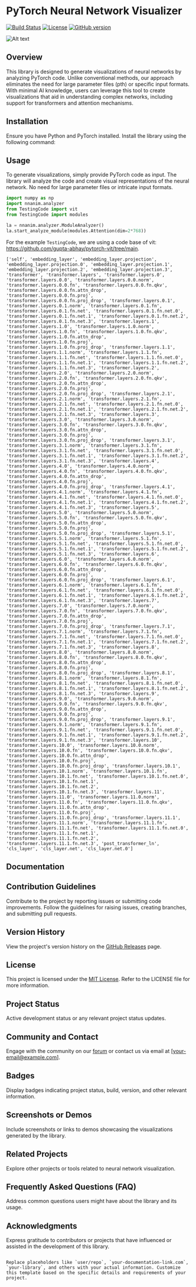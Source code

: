 # PyTorch Neural Network Visualizer

[![Build Status](https://travis-ci.org/user/repo.svg?branch=master)](https://travis-ci.org/user/repo)
[![License](https://img.shields.io/badge/License-MIT-blue.svg)](https://opensource.org/licenses/MIT)
[![GitHub version](https://badge.fury.io/gh/user/repo.svg)](https://badge.fury.io/gh/user/repo)

![Alt text](Attention.drawio.png)

## Overview

This library is designed to generate visualizations of neural networks by analyzing PyTorch code. Unlike conventional methods, our approach eliminates the need for large parameter files (pth) or specific input formats. With minimal AI knowledge, users can leverage this tool to create visualizations that aid in understanding complex networks, including support for transformers and attention mechanisms.

## Installation

Ensure you have Python and PyTorch installed. Install the library using the following command:

<!-- ```bash
pip install your-library
``` -->

## Usage

To generate visualizations, simply provide PyTorch code as input. The library will analyze the code and create visual representations of the neural network. No need for large parameter files or intricate input formats.

```python
import numpy as np
import nnanim.analyzer
from TestingCode import vit
from TestingCode import modules

la = nnanim.analyzer.ModuleAnalyzer()
la.start_analyze_module(modules.Attention(dim=2*768))
```

For the example `TestingCode`, we are using a code base of vit: https://github.com/gupta-abhay/pytorch-vit/tree/main.

```
['self', 'embedding_layer', 'embedding_layer.projection', 'embedding_layer.projection.0', 'embedding_layer.projection.1', 'embedding_layer.projection.2', 'embedding_layer.projection.3', 'transformer', 'transformer.layers', 'transformer.layers.0', 'transformer.layers.0.0', 'transformer.layers.0.0.norm', 'transformer.layers.0.0.fn', 'transformer.layers.0.0.fn.qkv', 'transformer.layers.0.0.fn.attn_drop', 'transformer.layers.0.0.fn.proj', 'transformer.layers.0.0.fn.proj_drop', 'transformer.layers.0.1', 'transformer.layers.0.1.norm', 'transformer.layers.0.1.fn', 'transformer.layers.0.1.fn.net', 'transformer.layers.0.1.fn.net.0', 'transformer.layers.0.1.fn.net.1', 'transformer.layers.0.1.fn.net.2', 'transformer.layers.0.1.fn.net.3', 'transformer.layers.1', 'transformer.layers.1.0', 'transformer.layers.1.0.norm', 'transformer.layers.1.0.fn', 'transformer.layers.1.0.fn.qkv', 'transformer.layers.1.0.fn.attn_drop', 'transformer.layers.1.0.fn.proj', 'transformer.layers.1.0.fn.proj_drop', 'transformer.layers.1.1', 'transformer.layers.1.1.norm', 'transformer.layers.1.1.fn', 'transformer.layers.1.1.fn.net', 'transformer.layers.1.1.fn.net.0', 'transformer.layers.1.1.fn.net.1', 'transformer.layers.1.1.fn.net.2', 'transformer.layers.1.1.fn.net.3', 'transformer.layers.2', 'transformer.layers.2.0', 'transformer.layers.2.0.norm', 'transformer.layers.2.0.fn', 'transformer.layers.2.0.fn.qkv', 'transformer.layers.2.0.fn.attn_drop', 'transformer.layers.2.0.fn.proj', 'transformer.layers.2.0.fn.proj_drop', 'transformer.layers.2.1', 'transformer.layers.2.1.norm', 'transformer.layers.2.1.fn', 'transformer.layers.2.1.fn.net', 'transformer.layers.2.1.fn.net.0', 'transformer.layers.2.1.fn.net.1', 'transformer.layers.2.1.fn.net.2', 'transformer.layers.2.1.fn.net.3', 'transformer.layers.3', 'transformer.layers.3.0', 'transformer.layers.3.0.norm', 'transformer.layers.3.0.fn', 'transformer.layers.3.0.fn.qkv', 'transformer.layers.3.0.fn.attn_drop', 'transformer.layers.3.0.fn.proj', 'transformer.layers.3.0.fn.proj_drop', 'transformer.layers.3.1', 'transformer.layers.3.1.norm', 'transformer.layers.3.1.fn', 'transformer.layers.3.1.fn.net', 'transformer.layers.3.1.fn.net.0', 'transformer.layers.3.1.fn.net.1', 'transformer.layers.3.1.fn.net.2', 'transformer.layers.3.1.fn.net.3', 'transformer.layers.4', 'transformer.layers.4.0', 'transformer.layers.4.0.norm', 'transformer.layers.4.0.fn', 'transformer.layers.4.0.fn.qkv', 'transformer.layers.4.0.fn.attn_drop', 'transformer.layers.4.0.fn.proj', 'transformer.layers.4.0.fn.proj_drop', 'transformer.layers.4.1', 'transformer.layers.4.1.norm', 'transformer.layers.4.1.fn', 'transformer.layers.4.1.fn.net', 'transformer.layers.4.1.fn.net.0', 'transformer.layers.4.1.fn.net.1', 'transformer.layers.4.1.fn.net.2', 'transformer.layers.4.1.fn.net.3', 'transformer.layers.5', 'transformer.layers.5.0', 'transformer.layers.5.0.norm', 'transformer.layers.5.0.fn', 'transformer.layers.5.0.fn.qkv', 'transformer.layers.5.0.fn.attn_drop', 'transformer.layers.5.0.fn.proj', 'transformer.layers.5.0.fn.proj_drop', 'transformer.layers.5.1', 'transformer.layers.5.1.norm', 'transformer.layers.5.1.fn', 'transformer.layers.5.1.fn.net', 'transformer.layers.5.1.fn.net.0', 'transformer.layers.5.1.fn.net.1', 'transformer.layers.5.1.fn.net.2', 'transformer.layers.5.1.fn.net.3', 'transformer.layers.6', 'transformer.layers.6.0', 'transformer.layers.6.0.norm', 'transformer.layers.6.0.fn', 'transformer.layers.6.0.fn.qkv', 'transformer.layers.6.0.fn.attn_drop', 'transformer.layers.6.0.fn.proj', 'transformer.layers.6.0.fn.proj_drop', 'transformer.layers.6.1', 'transformer.layers.6.1.norm', 'transformer.layers.6.1.fn', 'transformer.layers.6.1.fn.net', 'transformer.layers.6.1.fn.net.0', 'transformer.layers.6.1.fn.net.1', 'transformer.layers.6.1.fn.net.2', 'transformer.layers.6.1.fn.net.3', 'transformer.layers.7', 'transformer.layers.7.0', 'transformer.layers.7.0.norm', 'transformer.layers.7.0.fn', 'transformer.layers.7.0.fn.qkv', 'transformer.layers.7.0.fn.attn_drop', 'transformer.layers.7.0.fn.proj', 'transformer.layers.7.0.fn.proj_drop', 'transformer.layers.7.1', 'transformer.layers.7.1.norm', 'transformer.layers.7.1.fn', 'transformer.layers.7.1.fn.net', 'transformer.layers.7.1.fn.net.0', 'transformer.layers.7.1.fn.net.1', 'transformer.layers.7.1.fn.net.2', 'transformer.layers.7.1.fn.net.3', 'transformer.layers.8', 'transformer.layers.8.0', 'transformer.layers.8.0.norm', 'transformer.layers.8.0.fn', 'transformer.layers.8.0.fn.qkv', 'transformer.layers.8.0.fn.attn_drop', 'transformer.layers.8.0.fn.proj', 'transformer.layers.8.0.fn.proj_drop', 'transformer.layers.8.1', 'transformer.layers.8.1.norm', 'transformer.layers.8.1.fn', 'transformer.layers.8.1.fn.net', 'transformer.layers.8.1.fn.net.0', 'transformer.layers.8.1.fn.net.1', 'transformer.layers.8.1.fn.net.2', 'transformer.layers.8.1.fn.net.3', 'transformer.layers.9', 'transformer.layers.9.0', 'transformer.layers.9.0.norm', 'transformer.layers.9.0.fn', 'transformer.layers.9.0.fn.qkv', 'transformer.layers.9.0.fn.attn_drop', 'transformer.layers.9.0.fn.proj', 'transformer.layers.9.0.fn.proj_drop', 'transformer.layers.9.1', 'transformer.layers.9.1.norm', 'transformer.layers.9.1.fn', 'transformer.layers.9.1.fn.net', 'transformer.layers.9.1.fn.net.0', 'transformer.layers.9.1.fn.net.1', 'transformer.layers.9.1.fn.net.2', 'transformer.layers.9.1.fn.net.3', 'transformer.layers.10', 'transformer.layers.10.0', 'transformer.layers.10.0.norm', 'transformer.layers.10.0.fn', 'transformer.layers.10.0.fn.qkv', 'transformer.layers.10.0.fn.attn_drop', 'transformer.layers.10.0.fn.proj', 'transformer.layers.10.0.fn.proj_drop', 'transformer.layers.10.1', 'transformer.layers.10.1.norm', 'transformer.layers.10.1.fn', 'transformer.layers.10.1.fn.net', 'transformer.layers.10.1.fn.net.0', 'transformer.layers.10.1.fn.net.1', 'transformer.layers.10.1.fn.net.2', 'transformer.layers.10.1.fn.net.3', 'transformer.layers.11', 'transformer.layers.11.0', 'transformer.layers.11.0.norm', 'transformer.layers.11.0.fn', 'transformer.layers.11.0.fn.qkv', 'transformer.layers.11.0.fn.attn_drop', 'transformer.layers.11.0.fn.proj', 'transformer.layers.11.0.fn.proj_drop', 'transformer.layers.11.1', 'transformer.layers.11.1.norm', 'transformer.layers.11.1.fn', 'transformer.layers.11.1.fn.net', 'transformer.layers.11.1.fn.net.0', 'transformer.layers.11.1.fn.net.1', 'transformer.layers.11.1.fn.net.2', 'transformer.layers.11.1.fn.net.3', 'post_transformer_ln', 'cls_layer', 'cls_layer.net', 'cls_layer.net.0']
```

## Documentation

<!-- For in-depth instructions and additional details, refer to the [official documentation](https://your-documentation-link.com). -->

## Contribution Guidelines

Contribute to the project by reporting issues or submitting code improvements. Follow the guidelines for raising issues, creating branches, and submitting pull requests.

## Version History

View the project's version history on the [GitHub Releases](https://github.com/user/repo/releases) page.

## License

This project is licensed under the [MIT License](https://opensource.org/licenses/MIT). Refer to the LICENSE file for more information.

## Project Status

Active development status or any relevant project status updates.

## Community and Contact

Engage with the community on our [forum](https://community-forum-link.com) or contact us via email at [your-email@example.com].

## Badges

Display badges indicating project status, build, version, and other relevant information.

## Screenshots or Demos

Include screenshots or links to demos showcasing the visualizations generated by the library.

## Related Projects

Explore other projects or tools related to neural network visualization.

## Frequently Asked Questions (FAQ)

Address common questions users might have about the library and its usage.

## Acknowledgments

Express gratitude to contributors or projects that have influenced or assisted in the development of this library.
```

Replace placeholders like `user/repo`, `your-documentation-link.com`, `your-library`, and others with your actual information. Customize this template based on the specific details and requirements of your project.
